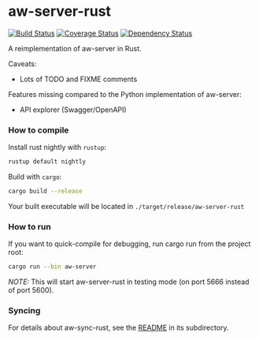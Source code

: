 aw-server-rust
==============

[![Build Status](https://github.com/ActivityWatch/aw-server-rust/workflows/Build/badge.svg?branch=master)](https://github.com/ActivityWatch/aw-server-rust/actions?query=workflow%3ABuild+branch%3Amaster)
[![Coverage Status](https://codecov.io/gh/ActivityWatch/aw-server-rust/branch/master/graph/badge.svg)](https://codecov.io/gh/ActivityWatch/aw-server-rust)
[![Dependency Status](https://deps.rs/repo/github/activitywatch/aw-server-rust/status.svg)](https://deps.rs/repo/github/activitywatch/aw-server-rust)

A reimplementation of aw-server in Rust.

Caveats:

 - Lots of TODO and FIXME comments

Features missing compared to the Python implementation of aw-server:

 - API explorer (Swagger/OpenAPI)

### How to compile

Install rust nightly with `rustup`:

```sh
rustup default nightly
```

Build with `cargo`:

```sh
cargo build --release 
```

Your built executable will be located in `./target/release/aw-server-rust`


### How to run

If you want to quick-compile for debugging, run cargo run from the project root:

```sh
cargo run --bin aw-server
```

*NOTE:* This will start aw-server-rust in testing mode (on port 5666 instead of port 5600).

### Syncing

For details about aw-sync-rust, see the [README](./aw-sync/README.md) in its subdirectory.
